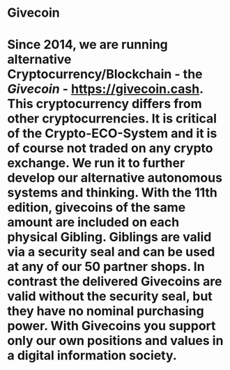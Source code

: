 # Givecoin
# Since 2014, we are running alternative Cryptocurrency/Blockchain - the _Givecoin_ - https://givecoin.cash. This cryptocurrency differs from other cryptocurrencies. It is critical of the Crypto-ECO-System and it is of course not traded on any crypto exchange. We run it to further develop our alternative autonomous systems and thinking. With the 11th edition, givecoins of the same amount are included on each physical Gibling. Giblings are valid via a security seal and can be used at any of our 50 partner shops. In contrast the delivered Givecoins are valid without the security seal, but they have no nominal purchasing power. With Givecoins you support only our own positions and values in a digital information society.
